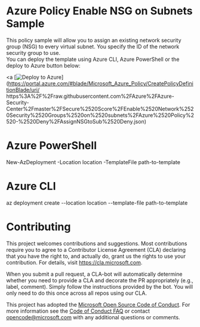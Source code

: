 # Azure Policy Enable NSG on Subnets Sample

This policy sample will allow you to assign an existing network security group (NSG) to every virtual subnet. You specify the ID of the network security group to use.  
You can deploy the template using Azure CLI, Azure PowerShell or the deploy to Azure button below:

<a
[![Deploy to Azure](http://azuredeploy.net/deploybutton.png)](https://portal.azure.com/#blade/Microsoft_Azure_Policy/CreatePolicyDefinitionBlade/uri/ https%3A%2F%2Fraw.githubusercontent.com%2FAzure%2FAzure-Security-Center%2Fmaster%2FSecure%2520Score%2FEnable%2520Network%2520Security%2520Groups%2520on%2520subnets%2FAzure%2520Policy%2520-%2520Deny%2FAssignNSGtoSub%2520Deny.json)
</a>


# Azure PowerShell

New-AzDeployment -Location location -TemplateFile path-to-template

# Azure CLI

az deployment create --location location --template-file path-to-template

# Contributing

This project welcomes contributions and suggestions.  Most contributions require you to agree to a
Contributor License Agreement (CLA) declaring that you have the right to, and actually do, grant us
the rights to use your contribution. For details, visit https://cla.microsoft.com.

When you submit a pull request, a CLA-bot will automatically determine whether you need to provide
a CLA and decorate the PR appropriately (e.g., label, comment). Simply follow the instructions
provided by the bot. You will only need to do this once across all repos using our CLA.

This project has adopted the [Microsoft Open Source Code of Conduct](https://opensource.microsoft.com/codeofconduct/).
For more information see the [Code of Conduct FAQ](https://opensource.microsoft.com/codeofconduct/faq/) or
contact [opencode@microsoft.com](mailto:opencode@microsoft.com) with any additional questions or comments.
